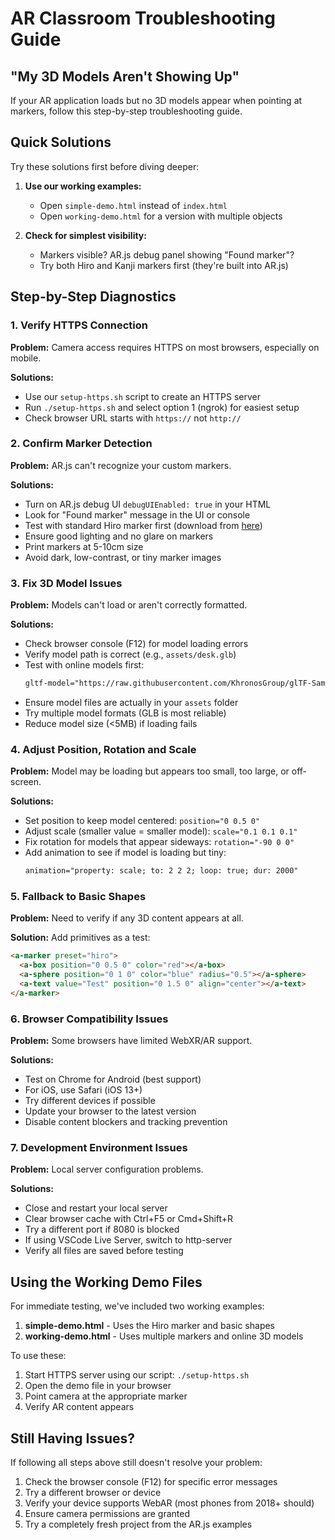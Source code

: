 # AR Classroom Troubleshooting Guide

## "My 3D Models Aren't Showing Up"

If your AR application loads but no 3D models appear when pointing at markers, follow this step-by-step troubleshooting guide.

## Quick Solutions

Try these solutions first before diving deeper:

1. **Use our working examples:**
   - Open `simple-demo.html` instead of `index.html`
   - Open `working-demo.html` for a version with multiple objects

2. **Check for simplest visibility:**
   - Markers visible? AR.js debug panel showing "Found marker"?
   - Try both Hiro and Kanji markers first (they're built into AR.js)

## Step-by-Step Diagnostics

### 1. Verify HTTPS Connection

**Problem:** Camera access requires HTTPS on most browsers, especially on mobile.

**Solutions:**
- Use our `setup-https.sh` script to create an HTTPS server
- Run `./setup-https.sh` and select option 1 (ngrok) for easiest setup
- Check browser URL starts with `https://` not `http://`

### 2. Confirm Marker Detection

**Problem:** AR.js can't recognize your custom markers.

**Solutions:**
- Turn on AR.js debug UI `debugUIEnabled: true` in your HTML
- Look for "Found marker" message in the UI or console
- Test with standard Hiro marker first (download from [here](https://jeromeetienne.github.io/AR.js/data/images/HIRO.jpg))
- Ensure good lighting and no glare on markers
- Print markers at 5-10cm size
- Avoid dark, low-contrast, or tiny marker images

### 3. Fix 3D Model Issues

**Problem:** Models can't load or aren't correctly formatted.

**Solutions:**
- Check browser console (F12) for model loading errors
- Verify model path is correct (e.g., `assets/desk.glb`)
- Test with online models first:
  ```html
  gltf-model="https://raw.githubusercontent.com/KhronosGroup/glTF-Sample-Models/master/2.0/Duck/glTF/Duck.gltf"
  ```
- Ensure model files are actually in your `assets` folder
- Try multiple model formats (GLB is most reliable)
- Reduce model size (<5MB) if loading fails

### 4. Adjust Position, Rotation and Scale

**Problem:** Model may be loading but appears too small, too large, or off-screen.

**Solutions:**
- Set position to keep model centered: `position="0 0.5 0"`
- Adjust scale (smaller value = smaller model): `scale="0.1 0.1 0.1"`
- Fix rotation for models that appear sideways: `rotation="-90 0 0"`
- Add animation to see if model is loading but tiny:
  ```html
  animation="property: scale; to: 2 2 2; loop: true; dur: 2000"
  ```

### 5. Fallback to Basic Shapes

**Problem:** Need to verify if any 3D content appears at all.

**Solution:** Add primitives as a test:
```html
<a-marker preset="hiro">
  <a-box position="0 0.5 0" color="red"></a-box>
  <a-sphere position="0 1 0" color="blue" radius="0.5"></a-sphere>
  <a-text value="Test" position="0 1.5 0" align="center"></a-text>
</a-marker>
```

### 6. Browser Compatibility Issues

**Problem:** Some browsers have limited WebXR/AR support.

**Solutions:**
- Test on Chrome for Android (best support)
- For iOS, use Safari (iOS 13+)
- Try different devices if possible
- Update your browser to the latest version
- Disable content blockers and tracking prevention

### 7. Development Environment Issues

**Problem:** Local server configuration problems.

**Solutions:**
- Close and restart your local server
- Clear browser cache with Ctrl+F5 or Cmd+Shift+R
- Try a different port if 8080 is blocked
- If using VSCode Live Server, switch to http-server
- Verify all files are saved before testing

## Using the Working Demo Files

For immediate testing, we've included two working examples:

1. **simple-demo.html** - Uses the Hiro marker and basic shapes
2. **working-demo.html** - Uses multiple markers and online 3D models

To use these:
1. Start HTTPS server using our script: `./setup-https.sh`
2. Open the demo file in your browser
3. Point camera at the appropriate marker
4. Verify AR content appears

## Still Having Issues?

If following all steps above still doesn't resolve your problem:

1. Check the browser console (F12) for specific error messages
2. Try a different browser or device
3. Verify your device supports WebAR (most phones from 2018+ should)
4. Ensure camera permissions are granted
5. Try a completely fresh project from the AR.js examples